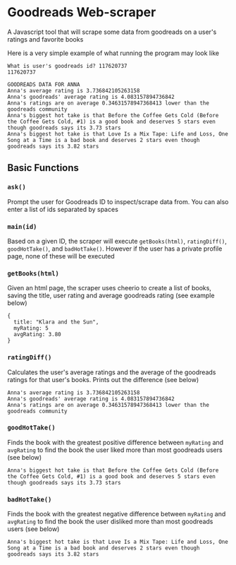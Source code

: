 # Goodreads Web-scraper
A Javascript tool that will scrape some data from goodreads on a user's ratings and favorite books

Here is a very simple example of what running the program may look like

    What is user's goodreads id? 117620737
    117620737

    GOODREADS DATA FOR ANNA
    Anna's average rating is 3.736842105263158
    Anna's goodreads' average rating is 4.083157894736842
    Anna's ratings are on average 0.34631578947368413 lower than the goodreads community
    Anna's biggest hot take is that Before the Coffee Gets Cold (Before the Coffee Gets Cold, #1) is a good book and deserves 5 stars even though goodreads says its 3.73 stars
    Anna's biggest hot take is that Love Is a Mix Tape: Life and Loss, One Song at a Time is a bad book and deserves 2 stars even though goodreads says its 3.82 stars

## Basic Functions

### `ask()`
Prompt the user for Goodreads ID to inspect/scrape data from. You can also enter a list of ids separated by spaces

### `main(id)`
Based on a given ID, the scraper will execute `getBooks(html)`, `ratingDiff()`, `goodHotTake()`, and `badHotTake()`. However if the user has a private profile page, none of these will be executed

### `getBooks(html)`
Given an html page, the scraper uses cheerio to create a list of books, saving the title, user rating and average goodreads rating (see example below)

    {
      title: "Klara and the Sun", 
      myRating: 5
      avgRating: 3.80
    }

### `ratingDiff()`
Calculates the user's average ratings and the average of the goodreads ratings for that user's books. Prints out the difference (see below)

    Anna's average rating is 3.736842105263158
    Anna's goodreads' average rating is 4.083157894736842
    Anna's ratings are on average 0.34631578947368413 lower than the goodreads community

### `goodHotTake()`
Finds the book with the greatest positive difference between `myRating` and `avgRating` to find the book the user liked more than most goodreads users (see below)

    Anna's biggest hot take is that Before the Coffee Gets Cold (Before the Coffee Gets Cold, #1) is a good book and deserves 5 stars even though goodreads says its 3.73 stars

### `badHotTake()`
Finds the book with the greatest negative difference between `myRating` and `avgRating` to find the book the user disliked more than most goodreads users (see below)

    Anna's biggest hot take is that Love Is a Mix Tape: Life and Loss, One Song at a Time is a bad book and deserves 2 stars even though goodreads says its 3.82 stars